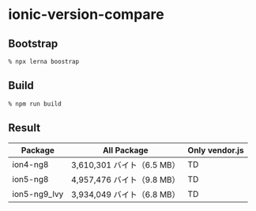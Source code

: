 # ionic-version-compare
## Bootstrap
```
% npx lerna boostrap
```

## Build
```
% npm run build
```

## Result
|  Package  |  All Package  | Only vendor.js |
| ---- | ---- | ---- |
|  ion4-ng8  |  3,610,301 バイト（6.5 MB）  |  TD  |
|  ion5-ng8  |  4,957,476 バイト（9.8 MB）  |  TD  |
|  ion5-ng9_Ivy  |  3,934,049 バイト（6.8 MB）  |  TD  |
